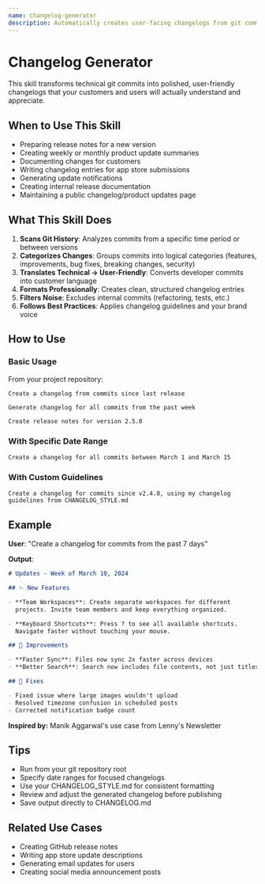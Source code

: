 ```yaml
---
name: changelog-generator
description: Automatically creates user-facing changelogs from git commits by analyzing commit history, categorizing changes, and transforming technical commits into clear, customer-friendly release notes. Turns hours of manual changelog writing into minutes of automated generation.
---
```


# Changelog Generator

This skill transforms technical git commits into polished, user-friendly changelogs that your customers and users will actually understand and appreciate.

## When to Use This Skill

- Preparing release notes for a new version
- Creating weekly or monthly product update summaries
- Documenting changes for customers
- Writing changelog entries for app store submissions
- Generating update notifications
- Creating internal release documentation
- Maintaining a public changelog/product updates page

## What This Skill Does

1. **Scans Git History**: Analyzes commits from a specific time period or between versions
2. **Categorizes Changes**: Groups commits into logical categories (features, improvements, bug fixes, breaking changes, security)
3. **Translates Technical → User-Friendly**: Converts developer commits into customer language
4. **Formats Professionally**: Creates clean, structured changelog entries
5. **Filters Noise**: Excludes internal commits (refactoring, tests, etc.)
6. **Follows Best Practices**: Applies changelog guidelines and your brand voice

## How to Use

### Basic Usage

From your project repository:

```
Create a changelog from commits since last release
```

```
Generate changelog for all commits from the past week
```

```
Create release notes for version 2.5.0
```

### With Specific Date Range

```
Create a changelog for all commits between March 1 and March 15
```

### With Custom Guidelines

```
Create a changelog for commits since v2.4.0, using my changelog 
guidelines from CHANGELOG_STYLE.md
```

## Example

**User**: "Create a changelog for commits from the past 7 days"

**Output**:
```markdown
# Updates - Week of March 10, 2024

## ✨ New Features

- **Team Workspaces**: Create separate workspaces for different 
  projects. Invite team members and keep everything organized.

- **Keyboard Shortcuts**: Press ? to see all available shortcuts. 
  Navigate faster without touching your mouse.

## 🔧 Improvements

- **Faster Sync**: Files now sync 2x faster across devices
- **Better Search**: Search now includes file contents, not just titles

## 🐛 Fixes

- Fixed issue where large images wouldn't upload
- Resolved timezone confusion in scheduled posts
- Corrected notification badge count
```

**Inspired by:** Manik Aggarwal's use case from Lenny's Newsletter

## Tips

- Run from your git repository root
- Specify date ranges for focused changelogs
- Use your CHANGELOG_STYLE.md for consistent formatting
- Review and adjust the generated changelog before publishing
- Save output directly to CHANGELOG.md

## Related Use Cases

- Creating GitHub release notes
- Writing app store update descriptions
- Generating email updates for users
- Creating social media announcement posts
